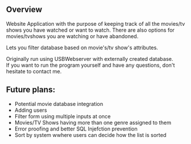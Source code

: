 ## Overview
Website Application with the purpose of keeping track of all the movies/tv shows you have watched or want to watch.
There are also options for movies/tvshows you are watching or have abandoned. <br>

Lets you filter database based on movie's/tv show's attributes. 


Originally run using USBWebserver with externally created database. <br>
If you want to run the program yourself and have any questions, don't hesitate to contact me.

## Future plans:
- Potential movie database integration
- Adding users
- Filter form using multiple inputs at once
- Movies/TV Shows having more than one genre assigned to them
- Error proofing and better SQL Injefction prevention
- Sort by system wwhere users can decide how the list is sorted
